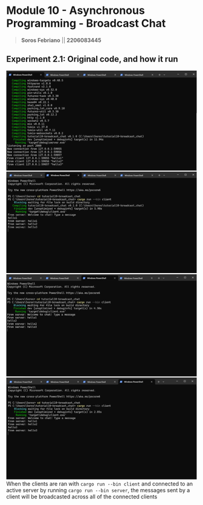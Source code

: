 # Module 10 - Asynchronous Programming - Broadcast Chat
> **Soros Febriano** || **2206083445**

## Experiment 2.1: Original code, and how it run
![alt text](images/server.png)
![alt text](images/client1.png)
![alt text](images/client2.png)
![alt text](images/client3.png)
When the clients are ran with `cargo run --bin client` and connected to an active server by running `cargo run --bin server`, the messages sent by a client will be broadcasted across all of the connected clients